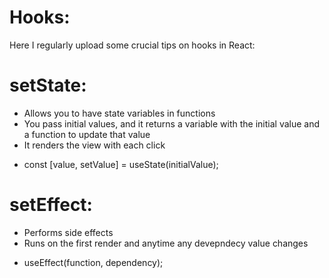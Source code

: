 
# Hooks:
Here I regularly upload some crucial tips on hooks in React:

# setState:

+ Allows you to have state variables in functions
+ You pass initial values, and it returns a variable with the initial value and a function to update that value
+ It renders the view with each click

- const [value, setValue] = useState(initialValue);

# setEffect:

+ Performs side effects
+ Runs on the first render and anytime any devepndecy value changes

- useEffect(function, dependency);


